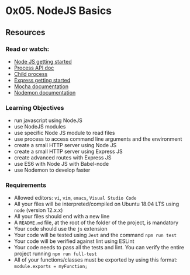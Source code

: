 # 0x05. NodeJS Basics

## Resources
### Read or watch:

+ [Node JS getting started](https://nodejs.org/en/docs/guides/getting-started-guide)
+ [Process API doc](https://node.readthedocs.io/en/latest/api/process/)
+ [Child process](https://nodejs.org/api/child_process.html)
+ [Express getting started](https://expressjs.com/en/starter/installing.html)
+ [Mocha documentation](https://mochajs.org/)
+ [Nodemon documentation](https://github.com/remy/nodemon#nodemon)

### Learning Objectives

+ run javascript using NodeJS
+ use NodeJS modules
+ use specific Node JS module to read files
+ use process to access command line arguments and the environment
+ create a small HTTP server using Node JS
+ create a small HTTP server using Express JS
+ create advanced routes with Express JS
+ use ES6 with Node JS with Babel-node
+ use Nodemon to develop faster

### Requirements
+ Allowed editors: `vi`, `vim`, `emacs`, `Visual Studio Code`
+ All your files will be interpreted/compiled on Ubuntu 18.04 LTS using `node` (version 12.x.x)
+ All your files should end with a new line
+ A `README.md` file, at the root of the folder of the project, is mandatory
+ Your code should use the `js` extension
+ Your code will be tested using `Jest` and the command `npm run test`
+ Your code will be verified against lint using ESLint
+ Your code needs to pass all the tests and lint. You can verify the entire project running `npm run full-test`
+ All of your functions/classes must be exported by using this format: `module.exports = myFunction;`
